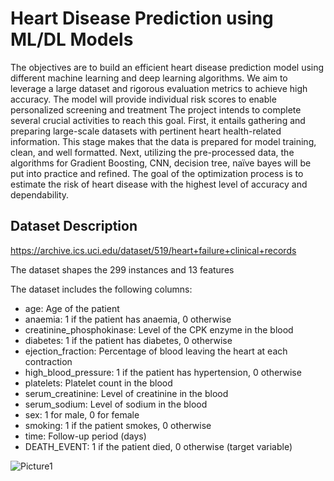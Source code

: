 
# Heart Disease Prediction using ML/DL Models
The objectives are to build an efficient heart disease prediction model using different machine learning and deep learning algorithms. We aim to leverage a large dataset and rigorous evaluation metrics to achieve high accuracy. The model will provide individual risk scores to enable personalized screening and treatment The project intends to complete several crucial activities to reach this goal. First, it entails gathering and preparing large-scale datasets with pertinent heart health-related information. 
This stage makes that the data is prepared for model training, clean, and well formatted. Next, utilizing the pre-processed data, the algorithms for Gradient Boosting, CNN, decision tree, naïve bayes will be put into practice and refined. The goal of the optimization process is to estimate the risk of heart disease with the highest level of accuracy and dependability.
## Dataset Description
https://archive.ics.uci.edu/dataset/519/heart+failure+clinical+records

The dataset shapes the 299 instances and 13 features

The dataset includes the following columns:
- age: Age of the patient
- anaemia: 1 if the patient has anaemia, 0 otherwise
- creatinine_phosphokinase: Level of the CPK enzyme in the blood
- diabetes: 1 if the patient has diabetes, 0 otherwise
- ejection_fraction: Percentage of blood leaving the heart at each contraction
- high_blood_pressure: 1 if the patient has hypertension, 0 otherwise
- platelets: Platelet count in the blood
- serum_creatinine: Level of creatinine in the blood
- serum_sodium: Level of sodium in the blood
- sex: 1 for male, 0 for female
- smoking: 1 if the patient smokes, 0 otherwise
- time: Follow-up period (days)
- DEATH_EVENT: 1 if the patient died, 0 otherwise (target variable)

![Picture1](https://github.com/user-attachments/assets/101aa7c7-7668-45be-8012-bebe3fb864dc)
